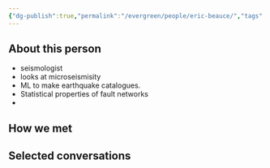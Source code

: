 ```yaml
---
{"dg-publish":true,"permalink":"/evergreen/people/eric-beauce/","tags":["people"]}
---
```


## About this person
- seismologist
- looks at microseismisity
- ML to make earthquake catalogues.
- Statistical properties of fault networks
- 

## How we met


## Selected conversations
